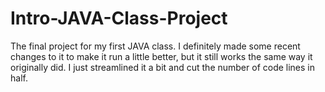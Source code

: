 # Intro-JAVA-Class-Project
The final project for my first JAVA class.
I definitely made some recent changes to it to make it run a little better,
but it still works the same way it originally did.
I just streamlined it a bit and cut the number of code lines in half.
